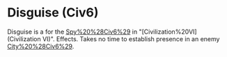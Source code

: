 # Disguise (Civ6)

Disguise is a for the [Spy%20%28Civ6%29](Spy) in "[Civilization%20VI](Civilization VI)".
Effects.
Takes no time to establish presence in an enemy [City%20%28Civ6%29](city).